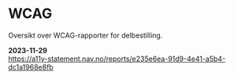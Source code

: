 # WCAG
Oversikt over WCAG-rapporter for delbestilling.

__2023-11-29__  
https://a11y-statement.nav.no/reports/e235e6ea-91d9-4e41-a5b4-dc1a1968e8fb
